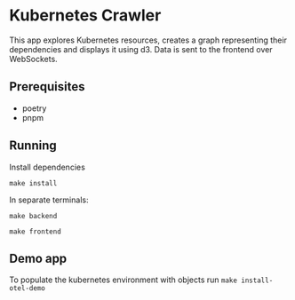 # Kubernetes Crawler

This app explores Kubernetes resources, creates a graph representing their dependencies and displays it using d3. Data is sent to the frontend over WebSockets.

## Prerequisites

- poetry
- pnpm

## Running

Install dependencies
```shell
make install
```

In separate terminals:
```shell
make backend
```

```shell
make frontend
```

## Demo app
To populate the kubernetes environment with objects run `make install-otel-demo`